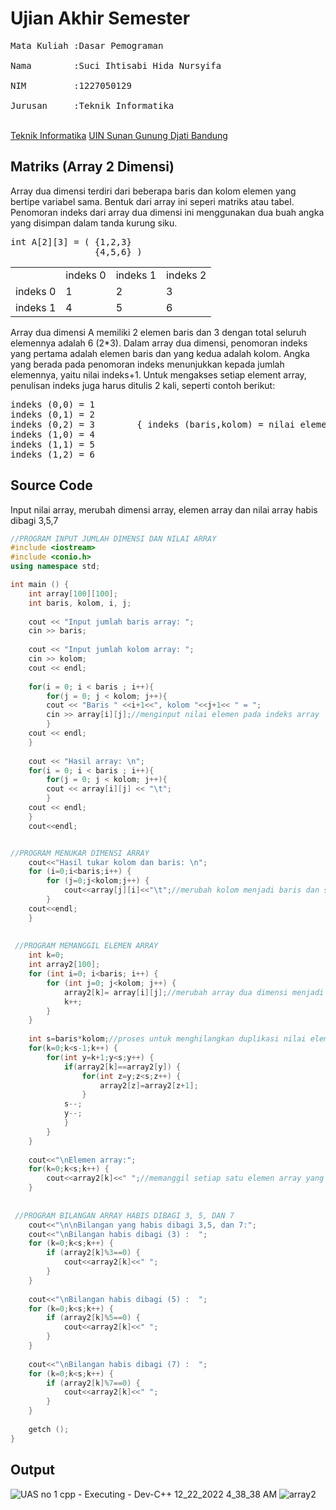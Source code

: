 # Ujian Akhir Semester 
<pre>Mata Kuliah :Dasar Pemograman
<br>Nama        :Suci Ihtisabi Hida Nursyifa
<br>NIM         :1227050129
<br>Jurusan     :Teknik Informatika</pre>
<br>[Teknik Informatika](http://if.uinsgd.ac.id/) [UIN Sunan Gunung Djati Bandung](https://uinsgd.ac.id/)</pre>

## Matriks (Array 2 Dimensi)
Array dua dimensi terdiri dari beberapa baris dan kolom elemen yang bertipe variabel sama. Bentuk dari array ini seperi matriks atau tabel. Penomoran indeks dari array dua dimensi ini menggunakan dua buah angka yang disimpan dalam tanda kurung siku.
<pre>
int A[2][3] = ( {1,2,3} 
                {4,5,6} )
</pre>
<table>
  <tr>
    <td>        </td>
    <td>indeks 0</td>
    <td>indeks 1</td>
    <td>indeks 2</td>
  </tr>
    <td>indeks 0</td>
    <td>1</td>
    <td>2</td>
    <td>3</td>
  <tr>
    <td>indeks 1</td>
    <td>4</td>
    <td>5</td>
    <td>6</td>
  </tr>
</table>
Array dua dimensi A memiliki 2 elemen baris dan 3 dengan total seluruh elemennya adalah 6 (2*3). Dalam array dua dimensi, penomoran indeks yang pertama adalah elemen baris dan yang kedua adalah kolom. Angka yang berada pada penomoran indeks menunjukkan kepada jumlah elemennya, yaitu nilai indeks+1. Untuk mengakses setiap element array, penulisan indeks juga harus ditulis 2 kali, seperti contoh berikut:
<pre>
indeks (0,0) = 1
indeks (0,1) = 2
indeks (0,2) = 3		{ indeks (baris,kolom) = nilai elemen }
indeks (1,0) = 4
indeks (1,1) = 5
indeks (1,2) = 6
</pre>



## Source Code
Input nilai array, merubah dimensi array, elemen array dan nilai array habis dibagi 3,5,7
```c++
//PROGRAM INPUT JUMLAH DIMENSI DAN NILAI ARRAY
#include <iostream>
#include <conio.h>
using namespace std;

int main () {
	int array[100][100];
	int baris, kolom, i, j;
 
	cout << "Input jumlah baris array: ";
	cin >> baris;
 
	cout << "Input jumlah kolom array: ";
	cin >> kolom;
	cout << endl;
 
	for(i = 0; i < baris ; i++){
    	for(j = 0; j < kolom; j++){
      	cout << "Baris " <<i+1<<", kolom "<<j+1<< " = ";
      	cin >> array[i][j];//menginput nilai elemen pada indeks array
    	}
    cout << endl;
  	}
 
  	cout << "Hasil array: \n";
  	for(i = 0; i < baris ; i++){
    	for(j = 0; j < kolom; j++){
      	cout << array[i][j] << "\t";
    	}
    cout << endl;
  	}
	cout<<endl;


//PROGRAM MENUKAR DIMENSI ARRAY
	cout<<"Hasil tukar kolom dan baris: \n";
	for (i=0;i<baris;i++) {
		for (j=0;j<kolom;j++) {
			cout<<array[j][i]<<"\t";//merubah kolom menjadi baris dan sebaliknya
		}
	cout<<endl;
	}
	
  
 //PROGRAM MEMANGGIL ELEMEN ARRAY
	int k=0;
	int array2[100];
	for (int i=0; i<baris; i++) {
		for (int j=0; j<kolom; j++) {
			array2[k]= array[i][j];//merubah array dua dimensi menjadi satu dimensi
			k++;
		}
	}
	
	int s=baris*kolom;//proses untuk menghilangkan duplikasi nilai elemen
	for(k=0;k<s-1;k++) {
		for(int y=k+1;y<s;y++) {
			if(array2[k]==array2[y]) {
				for(int z=y;z<s;z++) {
					array2[z]=array2[z+1];
				}
			s--;
			y--;
			}
		}
	}
	
	cout<<"\nElemen array:";
 	for(k=0;k<s;k++) {
        cout<<array2[k]<<" ";//memanggil setiap satu elemen array yang berbeda (bilangan yang bernilai sama hanya di tampilkan salah satunya) 
	}
  
  
 //PROGRAM BILANGAN ARRAY HABIS DIBAGI 3, 5, DAN 7
	cout<<"\n\nBilangan yang habis dibagi 3,5, dan 7:";
	cout<<"\nBilangan habis dibagi (3) :  ";
	for (k=0;k<s;k++) {
		if (array2[k]%3==0) {
			cout<<array2[k]<<" ";
		}
	}
	
	cout<<"\nBilangan habis dibagi (5) :  ";
	for (k=0;k<s;k++) {
		if (array2[k]%5==0) {
			cout<<array2[k]<<" ";
		}
	}
	
	cout<<"\nBilangan habis dibagi (7) :  ";
	for (k=0;k<s;k++) {
		if (array2[k]%7==0) {
			cout<<array2[k]<<" ";
		}
	}
	
	getch ();
}
```
## Output
 ![UAS no 1 cpp - Executing - Dev-C++ 12_22_2022 4_38_38 AM](https://user-images.githubusercontent.com/118999021/209021360-5aff2278-70bb-4ede-85a3-72df2a5506de.png) 
 ![array2](https://user-images.githubusercontent.com/118999021/209021389-85386bb0-7984-470a-a8c3-2b62f6dd76ee.png)
